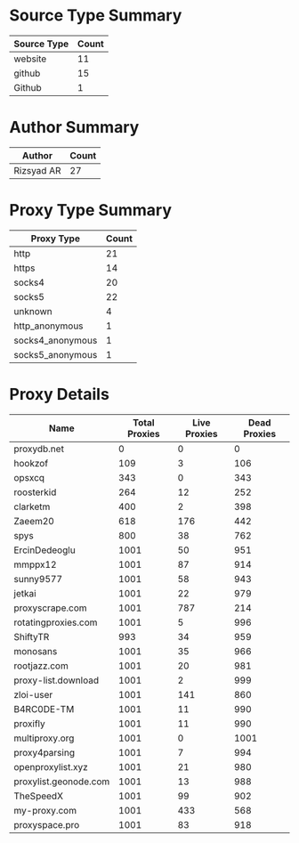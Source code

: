 # Source Type Summary

| Source Type | Count |
|-------------|-------|
| website | 11 |
| github | 15 |
| Github | 1 |


# Author Summary

| Author | Count |
|--------|-------|
| Rizsyad AR | 27 |


# Proxy Type Summary

| Proxy Type | Count |
|------------|-------|
| http | 21 |
| https | 14 |
| socks4 | 20 |
| socks5 | 22 |
| unknown | 4 |
| http_anonymous | 1 |
| socks4_anonymous | 1 |
| socks5_anonymous | 1 |


# Proxy Details

| Name | Total Proxies | Live Proxies | Dead Proxies |
|------|---------------|--------------|---------------|
| proxydb.net | 0 | 0 | 0 |
| hookzof | 109 | 3 | 106 |
| opsxcq | 343 | 0 | 343 |
| roosterkid | 264 | 12 | 252 |
| clarketm | 400 | 2 | 398 |
| Zaeem20 | 618 | 176 | 442 |
| spys | 800 | 38 | 762 |
| ErcinDedeoglu | 1001 | 50 | 951 |
| mmppx12 | 1001 | 87 | 914 |
| sunny9577 | 1001 | 58 | 943 |
| jetkai | 1001 | 22 | 979 |
| proxyscrape.com | 1001 | 787 | 214 |
| rotatingproxies.com | 1001 | 5 | 996 |
| ShiftyTR | 993 | 34 | 959 |
| monosans | 1001 | 35 | 966 |
| rootjazz.com | 1001 | 20 | 981 |
| proxy-list.download | 1001 | 2 | 999 |
| zloi-user | 1001 | 141 | 860 |
| B4RC0DE-TM | 1001 | 11 | 990 |
| proxifly | 1001 | 11 | 990 |
| multiproxy.org | 1001 | 0 | 1001 |
| proxy4parsing | 1001 | 7 | 994 |
| openproxylist.xyz | 1001 | 21 | 980 |
| proxylist.geonode.com | 1001 | 13 | 988 |
| TheSpeedX | 1001 | 99 | 902 |
| my-proxy.com | 1001 | 433 | 568 |
| proxyspace.pro | 1001 | 83 | 918 |
